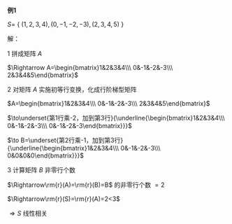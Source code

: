 **例1**  
  
 $S=$ { $(1,2,3,4),(0,-1,-2,-3),(2,3,4,5)$ }  
  
解：  
  
1 拼成矩阵 $A$   
  
 $\Rightarrow A=\begin{bmatrix}1&2&3&4\\\ 0&-1&-2&-3\\\ 2&3&4&5\end{bmatrix}$   
  
2 对矩阵 $A$ 实施初等行变换，化成行阶梯型矩阵  
  
 $A=\begin{bmatrix}1&2&3&4\\\ 0&-1&-2&-3\\\ 2&3&4&5\end{bmatrix}$   
  
 $\to\underset{第1行乘-2，加到第3行}{\underline{\begin{bmatrix}1&2&3&4\\\ 0&-1&-2&-3\\\ 0&-1&-2&-3\end{bmatrix}}}$   
  
 $\to B=\underset{第2行乘-1，加到第3行}{\underline{\begin{bmatrix}1&2&3&4\\\ 0&-1&-2&-3\\\ 0&0&0&0\end{bmatrix}}}$   
  
3 计算矩阵 $B$ 非零行个数  
  
 $\Rightarrow\rm{r}(A)=\rm{r}(B)=B$ 的非零行个数 $=2$   
  
 $\Rightarrow\rm{r}(S)=\rm{r}(A)=2<3$   
  
 $\Rightarrow S$ 线性相关  
  
